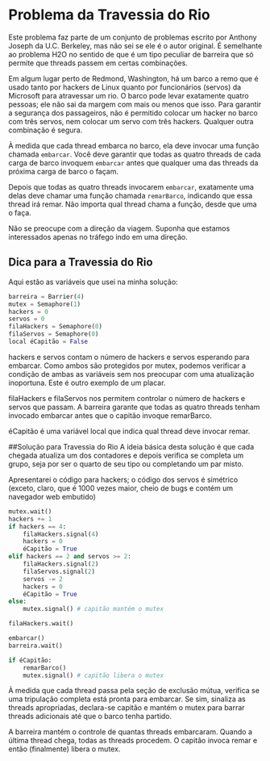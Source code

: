 # Problema da Travessia do Rio

Este problema faz parte de um conjunto de problemas escrito por Anthony Joseph da U.C. Berkeley, mas não sei se ele é o autor original. É semelhante ao problema H2O no sentido de que é um tipo peculiar de barreira que só permite que threads passem em certas combinações.

Em algum lugar perto de Redmond, Washington, há um barco a remo que é usado tanto por hackers de Linux quanto por funcionários (servos) da Microsoft para atravessar um rio. O barco pode levar exatamente quatro pessoas; ele não sai da margem com mais ou menos que isso. Para garantir a segurança dos passageiros, não é permitido colocar um hacker no barco com três servos, nem colocar um servo com três hackers. Qualquer outra combinação é segura.

À medida que cada thread embarca no barco, ela deve invocar uma função chamada `embarcar`. Você deve garantir que todas as quatro threads de cada carga de barco invoquem `embarcar` antes que qualquer uma das threads da próxima carga de barco o façam.

Depois que todas as quatro threads invocarem `embarcar`, exatamente uma delas deve chamar uma função chamada `remarBarco`, indicando que essa thread irá remar. Não importa qual thread chama a função, desde que uma o faça.

Não se preocupe com a direção da viagem. Suponha que estamos interessados apenas no tráfego indo em uma direção.

## Dica para a Travessia do Rio

Aqui estão as variáveis que usei na minha solução:

```python
barreira = Barrier(4)
mutex = Semaphore(1)
hackers = 0
servos = 0
filaHackers = Semaphore(0)
filaServos = Semaphore(0)
local éCapitão = False
```

hackers e servos contam o número de hackers e servos esperando para embarcar. Como ambos são protegidos por mutex, podemos verificar a condição de ambas as variáveis sem nos preocupar com uma atualização inoportuna. Este é outro exemplo de um placar.

filaHackers e filaServos nos permitem controlar o número de hackers e servos que passam. A barreira garante que todas as quatro threads tenham invocado embarcar antes que o capitão invoque remarBarco.

éCapitão é uma variável local que indica qual thread deve invocar remar.

##Solução para Travessia do Rio
A ideia básica desta solução é que cada chegada atualiza um dos contadores e depois verifica se completa um grupo, seja por ser o quarto de seu tipo ou completando um par misto.

Apresentarei o código para hackers; o código dos servos é simétrico (exceto, claro, que é 1000 vezes maior, cheio de bugs e contém um navegador web embutido)
```python
mutex.wait()
hackers += 1
if hackers == 4:
    filaHackers.signal(4)
    hackers = 0
    éCapitão = True
elif hackers == 2 and servos >= 2:
    filaHackers.signal(2)
    filaServos.signal(2)
    servos -= 2
    hackers = 0
    éCapitão = True
else:
    mutex.signal() # capitão mantém o mutex

filaHackers.wait()

embarcar()
barreira.wait()

if éCapitão:
    remarBarco()
    mutex.signal() # capitão libera o mutex
```

À medida que cada thread passa pela seção de exclusão mútua, verifica se uma tripulação completa está pronta para embarcar. Se sim, sinaliza as threads apropriadas, declara-se capitão e mantém o mutex para barrar threads adicionais até que o barco tenha partido.

A barreira mantém o controle de quantas threads embarcaram. Quando a última thread chega, todas as threads procedem. O capitão invoca remar e então (finalmente) libera o mutex.

